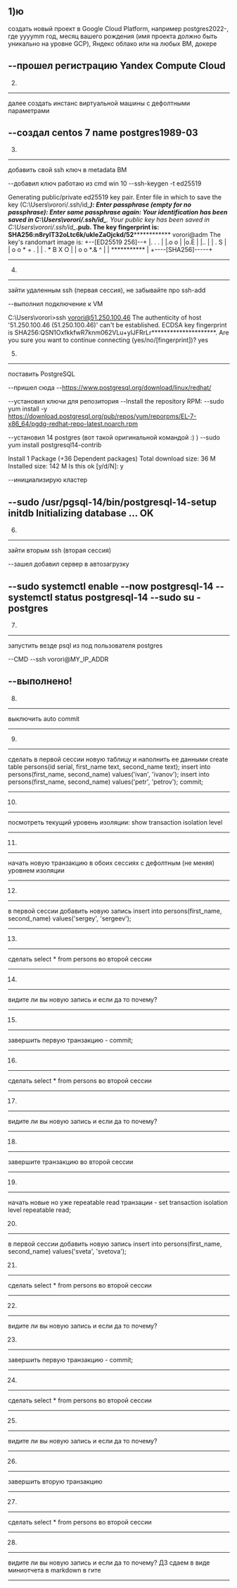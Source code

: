 1)ю
--------------------------------------------------------------------------------------------------------------
создать новый проект в Google Cloud Platform, например postgres2022-, где yyyymm год, месяц вашего рождения (имя проекта должно быть уникально на уровне GCP), Яндекс облако или на любых ВМ, докере

--прошел регистрацию Yandex Compute Cloud 
--------------------------------------------------------------------------------------------------------------

2)
--------------------------------------------------------------------------------------------------------------
далее создать инстанс виртуальной машины с дефолтными параметрами

--создал centos 7 name postgres1989-03
--------------------------------------------------------------------------------------------------------------

3)
--------------------------------------------------------------------------------------------------------------
добавить свой ssh ключ в metadata ВМ
 
--добавил ключ работаю из cmd win 10
--ssh-keygen -t ed25519

Generating public/private ed25519 key pair.
Enter file in which to save the key (C:\Users\vorori/.ssh/id_*********):
Enter passphrase (empty for no passphrase):
Enter same passphrase again:
Your identification has been saved in C:\Users\vorori/.ssh/id_**********.
Your public key has been saved in C:\Users\vorori/.ssh/id_*******.pub.
The key fingerprint is:
SHA256:n8ryIT32oLtc6k/ukIeZaOjckd/52****************** vorori@adm
The key's randomart image is:
+--[ED25519 256]--+
|. . .            |
|.o o             |
|o.E              |
|..               |
|  .     S        |
|   o o * + .     |
|  . * B X O      |
| o o *.& ^       |
| ***********     |
+----[SHA256]-----+

--------------------------------------------------------------------------------------------------------------

4)
--------------------------------------------------------------------------------------------------------------
зайти удаленным ssh (первая сессия), не забывайте про ssh-add

--выполнил подключение к VM

C:\Users\vorori>ssh vorori@51.250.100.46
The authenticity of host '51.250.100.46 (51.250.100.46)' can't be established.
ECDSA key fingerprint is SHA256:QSN1OxfkkfwR7knm062VLu+ylJFRrLr*********************.
Are you sure you want to continue connecting (yes/no/[fingerprint])? yes

5)
--------------------------------------------------------------------------------------------------------------
поставить PostgreSQL

--пришел сюда
--https://www.postgresql.org/download/linux/redhat/

--установил ключи для репозитория
--Install the repository RPM:
--sudo yum install -y https://download.postgresql.org/pub/repos/yum/reporpms/EL-7-x86_64/pgdg-redhat-repo-latest.noarch.rpm

--установил 14 postgres (вот такой оригинальной командой :) )
--sudo yum install postgresql14-contrib


Install  1 Package (+36 Dependent packages)
Total download size: 36 M
Installed size: 142 M
Is this ok [y/d/N]: y



--инициализирую кластер

--sudo /usr/pgsql-14/bin/postgresql-14-setup initdb
Initializing database ... OK
--------------------------------------------------------------------------------------------------------------


6)
--------------------------------------------------------------------------------------------------------------
зайти вторым ssh (вторая сессия)

--зашел добавил сервер в автозагрузку

--sudo systemctl enable --now postgresql-14
--systemctl status postgresql-14
--sudo su - postgres
--------------------------------------------------------------------------------------------------------------

7)
--------------------------------------------------------------------------------------------------------------
запустить везде psql из под пользователя postgres

--CMD
--ssh vorori@MY_IP_ADDR

--выполнено!
--------------------------------------------------------------------------------------------------------------


8)
--------------------------------------------------------------------------------------------------------------
выключить auto commit



--------------------------------------------------------------------------------------------------------------


9)
--------------------------------------------------------------------------------------------------------------
сделать в первой сессии новую таблицу и наполнить ее данными create table persons(id serial, first_name text, second_name text); insert into persons(first_name, second_name) values('ivan', 'ivanov'); insert into persons(first_name, second_name) values('petr', 'petrov'); commit;



--------------------------------------------------------------------------------------------------------------


10)
--------------------------------------------------------------------------------------------------------------
посмотреть текущий уровень изоляции: show transaction isolation level



--------------------------------------------------------------------------------------------------------------


11)
--------------------------------------------------------------------------------------------------------------
начать новую транзакцию в обоих сессиях с дефолтным (не меняя) уровнем изоляции



--------------------------------------------------------------------------------------------------------------


12)
--------------------------------------------------------------------------------------------------------------
в первой сессии добавить новую запись insert into persons(first_name, second_name) values('sergey', 'sergeev');



--------------------------------------------------------------------------------------------------------------

13)
--------------------------------------------------------------------------------------------------------------
сделать select * from persons во второй сессии



--------------------------------------------------------------------------------------------------------------


14)
--------------------------------------------------------------------------------------------------------------
видите ли вы новую запись и если да то почему?




--------------------------------------------------------------------------------------------------------------

15)
--------------------------------------------------------------------------------------------------------------
завершить первую транзакцию - commit;



--------------------------------------------------------------------------------------------------------------

16)
--------------------------------------------------------------------------------------------------------------
сделать select * from persons во второй сессии



--------------------------------------------------------------------------------------------------------------

17)
--------------------------------------------------------------------------------------------------------------
видите ли вы новую запись и если да то почему?



--------------------------------------------------------------------------------------------------------------

18)
--------------------------------------------------------------------------------------------------------------
завершите транзакцию во второй сессии



--------------------------------------------------------------------------------------------------------------


19)
--------------------------------------------------------------------------------------------------------------
начать новые но уже repeatable read транзации - set transaction isolation level repeatable read;



20)
--------------------------------------------------------------------------------------------------------------
в первой сессии добавить новую запись insert into persons(first_name, second_name) values('sveta', 'svetova');



21)
--------------------------------------------------------------------------------------------------------------
сделать select * from persons во второй сессии


--------------------------------------------------------------------------------------------------------------


22)
--------------------------------------------------------------------------------------------------------------
видите ли вы новую запись и если да то почему?


23)
--------------------------------------------------------------------------------------------------------------
завершить первую транзакцию - commit;


--------------------------------------------------------------------------------------------------------------

24)
--------------------------------------------------------------------------------------------------------------
сделать select * from persons во второй сессии



--------------------------------------------------------------------------------------------------------------

25)
--------------------------------------------------------------------------------------------------------------
видите ли вы новую запись и если да то почему?



--------------------------------------------------------------------------------------------------------------

26)
--------------------------------------------------------------------------------------------------------------
завершить вторую транзакцию


--------------------------------------------------------------------------------------------------------------


27)
--------------------------------------------------------------------------------------------------------------
сделать select * from persons во второй сессии



--------------------------------------------------------------------------------------------------------------


28)
--------------------------------------------------------------------------------------------------------------
видите ли вы новую запись и если да то почему? ДЗ сдаем в виде миниотчета в markdown в гите


--------------------------------------------------------------------------------------------------------------